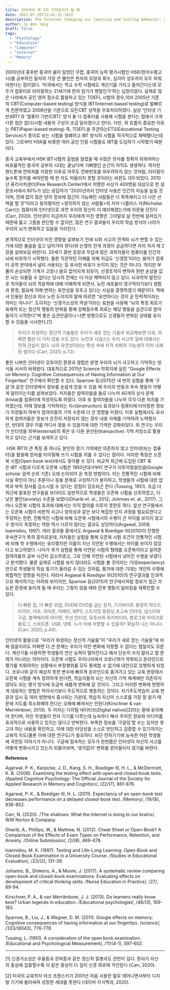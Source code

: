 ```yaml
---
title: 인터넷이 제 2의 기억장치가 될 때
date: 2021-07-26T13:41:31.102Z
description: The Internet changing our learning and testing behavior, and studies around it.
author: Ji Won Yang
draft: false
tags:
  - "Psychology"
  - "Education"
  - "Computer"
  - "Internet"
  - "Memory"
---
```

2000년대 중후반 중국어 붐이 일었던 무렵, 중국어 능력 평가시험인 HSK(한어수평고시)를 공부하던 필자의 가장 큰 불만은 한자의 모양과 획수, 심지어 성조까지 모두 외워야한다는 점이었다. ‘미국에서는 학교 수학 시험에도 계산기를 가지고 들어간다는데 모두가 컴퓨터로 타이핑하는 21세기에 한자 암기가 왠말인가’하는 심정이었다. 실제로 많은 나라에서 공인 영어 점수로 활용하고 있는 TOEFL 시험의 경우,이미 2005년 기존의 CBT(Computer-based testing) 방식을 IBT(Internet-based testing)로 발빠르게 전환하였고 2008년을 기준으로 모든CBT 성적을 무효처리하였다. 실상 ‘인터넷 기반(IBT)’과 ‘컴퓨터 기반(CBT)’ 방식 둘 다 컴퓨터를 사용해 시험을 본다는 점에서 크게 다른 점은 없다(시험 내용의 구성이 조금 달라졌다고 한다). 다만, 위 흐름이 중요한 이유는 PBT(Paper-based testing) 즉, TOEFL을 주관하는ETS(Educational Testing Service)가 종이로 보는 시험을 철폐하고 IBT 방식의 시험을 적극적으로 채택했다는데 있다. 그로부터 HSK를 비롯한 여러 공인 인증 시험들도 IBT를 도입하기 시작했기 때문이다.

중국 교육부에서 HSK IBT시험의 출범을 알렸을 때 수많은 한자를 정확히 외워야하는 비효율적인 중국어 공부의 시대는 끝났다며 기뻐했던 순간이 아직도 생생하다. 하지만 핸드폰에 연락처를 저장한 이후로 아무도 전화번호를 외우려하지 않는 것처럼, 타이핑이 늘수록 한자를 써야만할 때 한 자도 떠올리지 못할 것이라는 비판도 대두되었다. 2010년 퓨리서치센터(Pew Research Center)에서 저명한 사상가 400명을 대상으로 한 설문조사에서 80%가 넘는 응답자가 “2020년까지 인터넷 사용은 인간의 지능을 높일 것이며, 전례 없이 많은 양의 정보에 접근이 가능해진 사람들은 더 똑똑해지고 더 나은 선택을 할 것”이라고 동의했지만 <생각하지 않는 사람들>의 저자 니콜라스 카(Nicholas Carr)는 컴퓨터와 인터넷으로 과연 우리의 정신이 더 예리해졌는가에 의문을 던진다(Carr, 2020). 인터넷이 지금까지 우리에게 미친 영향은 그야말로 삶 전반에 걸쳐있기 때문에 옳고 그름을 판단할 수 없지만, 많은 연구 결과들이 우리의 학습 방식이 나아가 우리의 뇌가 변화하고 있음을 가리킨다.

본격적으로 인터넷이 미친 영향을 살펴보기 전에 뇌와 사고의 관계와 뇌가 변할 수 있는가에 대한 물음을 짚고 넘어가야 한다(위 논쟁의 전개 과정이 궁금하다면 카의 저서 제 2장을 살펴보길 바란다). 20세기 중반 등장과 무섭게 많은 과학자들이 컴퓨터를 인간의 뇌에 비유하기 시작했다. 물론 직관적인 이해를 위해 지금도 ‘신경망’이라는 용어가 컴퓨터 공학 분야에서 널리 사용되는 등 유사한 비유가 쓰이지 않는 것은 아니다. 하지만 부품이 손상되면 기계가 고장나 쓸모 없어지게 되듯이, 신경조직이 변하여 한번 손상을 입은 뇌는 되돌릴 수 없다는 당시의 전제는 더 이상 채택되지 않고 있다. 뇌과학의 발전으로 학자들이 뇌의 적응력에 대해 이해하게 되면서, 뉴런 세포들이 영구적이기보다 경험과 환경, 필요에 의해 변하는 유연성을 갖추고 있다는 사실을 증명하였기 때문이다. 책에서 인용된 정신과 의사 노먼 도이지의 말에 따르면 “유연하다는 것이 곧 탄력적이라는 의미는 아니다”. 도이지는 ‘신경가소성의 역설’이라는 표현을 사용해 “뇌의 특정 회로가 육체적 또는 정신적 행동의 반복을 통해 강해질수록 회로는 해당 행동을 습관으로 받아들이기 시작한다”며 좋은 습관만큼이나 나쁜 방향으로도 신경들이 변화된 상태를 유지할 수 있음을 시사한다.\[1]

> 우리가 희생하는 정신적 기술들은 우리가 새로 얻는 기술과 비교해보면 더욱, 어쩌면 훨씬 더 가치 있을 수도 있다. 뉴런과 시냅스는 우리 사고의 질에 대해서는 전혀 관심이 없다. 뇌의 유연성이라는 특성 속에 지적 쇠퇴의 가능성이 이미 내재된 셈이다 (Carr, 2020; p.72).

좋든 나쁘든 인터넷이 갖추어진 환경과 경험은 분명 우리의 뇌가 사고하고 기억하는 방식을 서서히 바꿔왔다. 대표적으로 2011년 Science 학회지에 실린 “Google Effects on Memory: Cognitive Consequences of Having Information at Our Fingertips” 연구에서 확인할 수 있다. Sparrow 등(2011)은 네 번의 실험을 통해 ‘구글’과 같은 인터넷에서 정보를 손쉽게 얻을 수 있을 때 우리의 반응과 후속 행동이 어떻게 달라지는지를 살펴보았다. 저자들은 참여자들을 둘로 나누어 40개의 상식 문제(trivia)를 컴퓨터에 작성하도록 하였다. 이후 또 참여자들을 나누어 각각 다른 처치를 가하였는데, 이때 정보를 기억하라는 지시(instruction) 효과보다 컴퓨터에 타이핑한 정보가 저장될지 여부가 참여자들의 기억 수준에 더 큰 영향을 미쳤다. 이후 실험에서도 유사하게 참여자들은 정보가 온전히 저장되지 않는 경우 내용 자체를 기억하려 노력했지만, 반대의 경우 이를 어디서 찾을 수 있을지에 대한 기억만 강화되었다. 위 연구는 우리가 인터넷을 외부(external)의 혹은 또 다른 분산된(transactive) 기억 저장소로 활용하고 있다는 근거를 보여주고 있다.

 HSK IBT의 큰 특징 중 하나도 본인의 장기 기억에만 의존하지 않고 인터넷(또는 컴퓨터)을 활용해 한자를 타이핑해 쓰기 시험을 치룰 수 있다는 점이다. 이러한 특징은 오픈북 시험(Open book test)에서도 찾아볼 수 있다. 비교적 최근에 도입된 CBT 혹은 IBT 시험과 다르게 오픈북 시험은 1950년대서부터 연구가 이루어졌을만큼(Google scholar 검색 순위 기준) 오래 논의되어 온 측정 방법이다. 이는 전통적인 시험에 비해 사실 확인이 아닌 추론이나 응용 문제로 구성하기가 용이하고, 학생들의 시험에 대한 압박과 부적 정서를 감소시킬 수 있다는 장점이 강조되곤 한다 (Tussing, 1951). 조금 더 최근에 발표된 연구들을 보더라도 일반적으로 학생들은 오픈북 시험을 선호하였고, 더 낮은 불안(anxiety) 수준을 보였다(Gharib et. al., 2012; Johnnas et. al., 2017). 그러나 오픈북 시험의 효과에 대해서는 아직 합의를 이루지 못한듯 하다. 앞선 연구들에서는 오픈북 시험이 비판적 사고나 창의성과 같은 보다 복잡한 인지 과정을 필요로한다고 주장하는 한편, 전통적인 시험에 비해 오픈북 시험에서의 수행이 큰 차이를 보이지 않고 두 방식이 측정하는 역량 역시 다르지 않다는 결과도 상당하다(Argawal, 2008; Ioannidou, 1997). 여러 결과들 중에서도 Argawal & Roediger III(2010)이 진행한 후속연구가 특히 흥미로운데, 저자들은 실험을 통해 오픈북 시험 조건이 전통적인 시험에 비해 첫 수행에서는 유리했지만 이틀이 지난 지연된 수행에서는 차이를 보이지 않았다고 보고하였다. 나아가 추가 실험을 통해 지연된 시험의 형태를 오픈북이라고 알려준 참여자들의 공부 시간이 감소하였고, 그로 인해 지연된 시험에서 낮아진 수행을 보였다고 분석했다. 물론 실제로 시험을 보지 않더라도 시험을 볼 것이라는 기대(expectancy)만으로 학생들의 학습 동기가 올라갈 수 있는 것처럼, 평가에 대한 기대는 개인의 수행에 복합적인 영향을 미친다. 따라서 Argawal & Roediger III(2010)의 연구결과를 인과적으로 해석하기는 어려워 보이지만, Sparrow 등(2011)의 연구에서처럼 정보가 접근 가능한 환경에 놓이게 될 때 우리는 그렇지 않을 때와 전후 행동이 달라짐을 재확인할 수 있다.

> 더 빠른 칩, 더 빠른 모뎀, DVD와 DVD를 굽는 장치, 기가바이트 용량의 하드드라이브, 야후, 아마존, 이베이, MP3, 스트리밍 동영상,초고속 인터넷, 냅스터와 구글, 블랙베리와 아이팟, 무선 인터넷, 유튜브와 위키피디아, 블로그와 마이크로 블로그, 스마트폰, USB, 넷북. 누가 이에 저항할 수 있을까? 확실히 나는 아니다. (Carr, 2020; p.40).

인터넷의 활용으로 “우리가 희생하는 정신적 기술들”이 “우리가 새로 얻는 기술들”에 비해 많을지라도 어쩌면 더 큰 문제는 우리가 이런 변화에 저항할 수 없다는 점일지도 모른다. 계산기를 사용하면 학생들의 연산 능력이 떨어진다고 해서 단순히 쓰지 말라고 할 문제가 아니라는 의미이다. 오픈북 시험도 우리나라에서 코로나19가 악화되고 온라인으로 평가를 치뤄야하는 상황에서 부정행위를 모두 통제할 수 없기에 대안으로 성행하게 되었다. 코로나와 같이 예상치 못한 변수에 빠르게 온라인으로 옮겨가고 있는 교육 현장에서 오픈북 시험을 계속 장려하게 된다면, 학습자들의 뇌는 자신의 기억 체계에만 의존하지 않아도 되는 평가 방식에 조금씩 새롭게 변화해 갈 것이다. 그리고 이러한 변화에 현명하게 대응하는 방법은 막아서기보다 주도적으로 행동하는 것이다. 자기주도학습이 교육 현장과 입시 등 여러 방면에서 중시되는 가운데, 학습자 자신이 스스로를 가장 잘 알기 때문에 지도를 최소화해야 한다는 오해에 빠져서는 안된다(Kirschner & van Merriënboer, 2013). 두 저자는 디지털 네이티브(Digital native)\[2]라는 말에 유의해야 한다며, 어린 학생들이 전자 기기를 다루는데 능숙하다 해서 주어진 정보와 미디어를 효과적으로 사용하고 있지는 않다고 반박한다. 부족한 정보를 ‘구글링’할 수는 있지만 찾고자 하는 내용을 확인하고, 이에 대한 타당성을 스스로 판단하고 검증할 수 있기까지는 교육적 지도(물론 이에 대한 연구도)가 필요하다. 비단 전자기기에 능숙한 어린 학생들에 국한된 이야기가 아니다. 구글에 접속하는 모두가 한번쯤은 인터넷이 자신의 사고를 어떻게 변화시키고 있는지 되돌아보며, ‘생각없이’ 변화를 받아들이지 않기를 바란다.

**Reference**

Agarwal, P. K., Karpicke, J. D., Kang, S. H., Roediger III, H. L., & McDermott, K. B. (2008). Examining the testing effect with open‐and closed‐book tests. /Applied Cognitive Psychology: The Official Journal of the Society for Applied Research in Memory and Cognition/, /22/(7), 861-876.

Agarwal, P. K., & Roediger III, H. L. (2011). Expectancy of an open-book test decreases performance on a delayed closed-book test. /Memory/, /19/(8), 836-852.

Carr, N. (2020). /The shallows: What the Internet is doing to our brains/. WW Norton & Company.

Gharib, A., Phillips, W., & Mathew, N. (2012). Cheat Sheet or Open-Book? A Comparison of the Effects of Exam Types on Performance, Retention, and Anxiety. /Online Submission/, /2/(8), 469-478.

Ioannidou, M. K. (1997). Testing and Life-Long Learning: Open-Book and Closed-Book Examination in a University Course. /Studies in Educational Evaluation/, /23/(2), 131-39.

Johanns, B., Dinkens, A., & Moore, J. (2017). A systematic review comparing open-book and closed-book examinations: Evaluating effects on development of critical thinking skills. /Nurse Education in Practice/, /27/, 89-94.

Kirschner, P. A., & van Merriënboer, J. J. (2013). Do learners really know best? Urban legends in education. /Educational psychologist/, /48/(3), 169-183.

Sparrow, B., Liu, J., & Wegner, D. M. (2011). Google effects on memory: Cognitive consequences of having information at our fingertips. /science/, /333/(6043), 776-778.

Tussing, L. (1951). A consideration of the open book examination. /Educational and Psychological Measurement/, /11/(4-1), 597-602.

- - -

\[1] 신경가소성은 우울증과 강박증과 같은 정신적 질병과도 관련이 깊다. 환자가 자신의 증상에 집중할수록 이 같은 증상이 더 깊이 신경 회로에 각인된다 (Carr, 2020).

\[2] 미국의 교육학자 마크 프렌스키가 2001년 처음 사용한 말로 태어나면서부터 디지털 기기에 둘러싸여 성장한 세대를 뜻한다 (네이버 지식백과, 2020).
